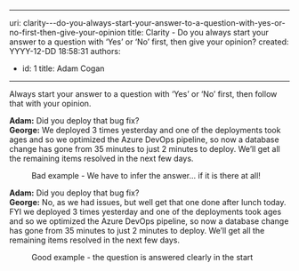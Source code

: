 

---
uri: clarity---do-you-always-start-your-answer-to-a-question-with-yes-or-no-first-then-give-your-opinion
title: Clarity - Do you always start your answer to a question with ‘Yes’ or ‘No’ first, then give your opinion?
created: YYYY-12-DD 18:58:31
authors:
  - id: 1
    title: Adam Cogan
---




<span class='intro'> Always start your answer to a question with ‘Yes’ or ‘No’ first, then follow that with your opinion.​<br> </span>

<p class="ssw15-rteElement-GreyBox"><b>Adam&#58;</b> Did you deploy that bug fix?<br><b>George&#58;</b> We deployed 3 times yesterday and one of the deployments took ages and so we optimized the Azure DevOps pipeline, so now a database change has gone from 35 minutes to just 2 minutes to deploy. We’ll get all the remaining items resolved in the next few days.<br></p><dd class="ssw15-rteElement-FigureBad">Bad example - We&#160;have to infer the answer... if it is there at all! <br></dd><p class="ssw15-rteElement-GreyBox"><b>Adam&#58;</b>  Did you deploy that bug fix?<br><b>George&#58;</b> No, as we had issues, but well get that one done after lunch today.<br>FYI we deployed 3 times yesterday and one of the deployments took ages and so we optimized the Azure DevOps pipeline, so now a database change has gone from 35 minutes to just 2 minutes to deploy. We’ll get all the remaining items resolved in the next few days.<br></p><dd class="ssw15-rteElement-FigureGood">Good example - the question is answered clearly&#160;in the start​​​​​<br></dd>



